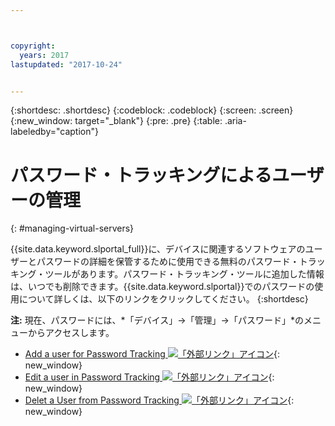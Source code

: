 ```yaml
---



copyright:
  years: 2017
lastupdated: "2017-10-24"


---
```


{:shortdesc: .shortdesc}
{:codeblock: .codeblock}
{:screen: .screen}
{:new_window: target="_blank"}
{:pre: .pre}
{:table: .aria-labeledby="caption"}


# パスワード・トラッキングによるユーザーの管理
{: #managing-virtual-servers}

{{site.data.keyword.slportal_full}}に、デバイスに関連するソフトウェアのユーザーとパスワードの詳細を保管するために使用できる無料のパスワード・トラッキング・ツールがあります。パスワード・トラッキング・ツールに追加した情報は、いつでも削除できます。{{site.data.keyword.slportal}}でのパスワードの使用について詳しくは、以下のリンクをクリックしてください。
{:shortdesc}

**注:** 現在、パスワードには、*「デバイス」->「管理」->「パスワード」*のメニューからアクセスします。

* [Add a user for Password Tracking  ![「外部リンク」アイコン](../icons/launch-glyph.svg "「外部リンク」アイコン")](https://knowledgelayer.softlayer.com/procedure/add-user-password-tracking){: new_window} 
* [Edit a user in Password Tracking ![「外部リンク」アイコン](../icons/launch-glyph.svg "「外部リンク」アイコン")](https://knowledgelayer.softlayer.com/procedure/edit-user-password-tracking){: new_window}
* [Delet a User from Password Tracking ![「外部リンク」アイコン](../icons/launch-glyph.svg "「外部リンク」アイコン")](https://knowledgelayer.softlayer.com/procedure/delete-user-password-tracking){: new_window}
